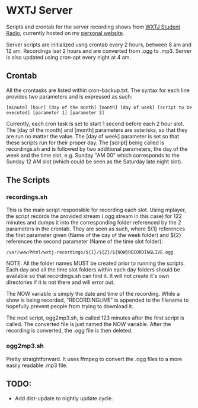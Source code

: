 # WXTJ Server
Scripts and crontab for the server recording shows from [WXTJ Student Radio](https://www.facebook.com/WXTJRADIO/), currently hosted on my [personal website](https://jacobysuh.com/wxtj).

Server scripts are initialized usng crontab every 2 hours, between 8 am and 12 am. Recordings last 2 hours and are converted from .ogg to .mp3. Server is also updated using cron-apt every night at 4 am.

## Crontab
All the crontasks are listed within cron-backup.txt. The syntax for each line provides two parameters and is expressed as such:
```
[minute] [hour] [day of the month] [month] [day of week] [script to be executed] [parameter 1] [parameter 2]
```
Currently, each cron task is set to start 1 second before each 2 hour slot. The [day of the month] and [month] parameters are asterisks, so that they are run no matter the value. The [day of week] parameter is set so that these scripts run for their proper day. The [script] being called is recordings.sh and is followed by two additional parameters, the day of the week and the time slot, e.g. Sunday "AM 00" which corresponds to the Sunday 12 AM slot (which could be seen as the Saturday late night slot). 

## The Scripts
### recordings.sh

This is the main script responsible for recording each slot. Using mplayer, the script records the provided stream (.ogg stream in this case) for 122 minutes and dumps it into the corresponding folder referenced by the 2 parameters in the crontab. They are seen as such, where ${1} references the first parameter given (Name of the day of the week folder) and ${2} references the second parameter (Name of the time slot folder):
```
/var/www/html/wxtj-recordings/${1}/${2}/${NOW}RECORDINGLIVE.ogg
```
NOTE: All the folder names MUST be created prior to running the scripts. Each day and all the time slot folders within each day folders should be available so that recordings.sh can find it. It will not create it's own directories if it is not there and will error out.

The NOW variable is simply the date and time of the recording. While a show is being recorded, "RECORDINGLIVE" is appended to the filename to hopefully prevent people from trying to download it.

The next script, ogg2mp3.sh, is called 123 minutes after the first script is called. The converted file is just named the NOW variable. After the recording is converted, the .ogg file is then deleted.

### ogg2mp3.sh
Pretty straightforward. It uses ffmpeg to convert the .ogg files to a more easily readable .mp3 file.

## TODO:
- Add dist-update to nightly update cycle.
